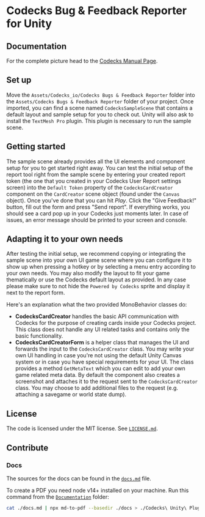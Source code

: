 # Codecks Bug & Feedback Reporter for Unity

## Documentation

For the complete picture head to the [Codecks Manual Page](https://manual.codecks.io/user-reports/).


## Set up

Move the `Assets/Codecks_io/Codecks Bugs & Feedback Reporter` folder into the `Assets/Codecks Bugs & Feedback Reporter` folder of your project. Once imported, you can find a scene named `CodecksSampleScene` that contains a default layout and sample setup for you to check out. Unity will also ask to install the `TextMesh Pro` plugin. This plugin is necessary to run the sample scene.

## Getting started

The sample scene already provides all the UI elements and component setup for you to get started right away. You can test the initial setup of the report tool right from the sample scene by entering your created report token (the one that you created in your Codecks User Report settings screen) into the `Default Token` property of the `CodecksCardCreator` component on the `CardCreator` scene object (found under the `Canvas` object). Once you've done that you can hit _Play_. Click the "Give Feedback!" button, fill out the form and press "Send report". If everything works, you should see a card pop up in your Codecks just moments later. In case of issues, an error message should be printed to your screen and console.

## Adapting it to your own needs

After testing the initial setup, we recommend copying or integrating the sample scene into your own UI game scene where you can configure it to show up when pressing a hotkey or by selecting a menu entry according to your own needs. You may also modify the layout to fit your game thematically or use the Codecks default layout as provided. In any case please make sure to not hide the `Powered by Codecks` sprite and display it next to the report form.

Here's an explanation what the two provided MonoBehavior classes do:

- **CodecksCardCreator** handles the basic API communication with Codecks for the purpose of creating cards inside your Codecks project. This class does not handle any UI related tasks and contains only the basic functionality.
- **CodecksCardCreatorForm** is a helper class that manages the UI and forwards the input to the `CodecksCardCreator` class. You may write your own UI handling in case you're not using the default Unity Canvas system or in case you have special requirements for your UI. The class provides a method `GetMetaText` which you can edit to add your own game related meta data. By default the component also creates a screenshot and attaches it to the request sent to the `CodecksCardCreator` class. You may choose to add additional files to the request (e.g. attaching a savegame or world state dump).

## License

The code is licensed under the MIT license. See [`LICENSE.md`](./LICENSE.md).

## Contribute

### Docs

The sources for the docs can be found in the [`docs.md`](./Assets/Codecks_io/Codecks%20Bug%20%26%20Feedback%20Reporter/Documentation/docs.md) file.

To create a PDF you need node v14+ installed on your machine. Run this command from the [`Documentation`](./Assets/Codecks_io/Codecks%20Bug%20%26%20Feedback%20Reporter/Documentation/) folder:

```sh
cat ./docs.md | npx md-to-pdf --basedir ./docs > ./Codecks\ Unity\ Plugin\ Manual.pdf
```
